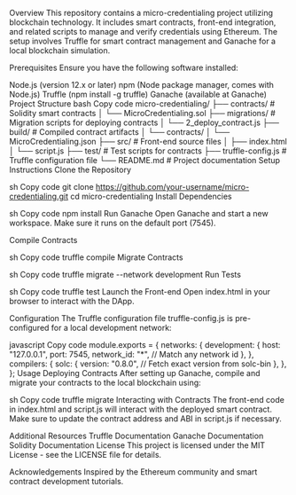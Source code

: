 Overview
This repository contains a micro-credentialing project utilizing blockchain technology. It includes smart contracts, front-end integration, and related scripts to manage and verify credentials using Ethereum. The setup involves Truffle for smart contract management and Ganache for a local blockchain simulation.

Prerequisites
Ensure you have the following software installed:

Node.js (version 12.x or later)
npm (Node package manager, comes with Node.js)
Truffle (npm install -g truffle)
Ganache (available at Ganache)
Project Structure
bash
Copy code
micro-credentialing/
├── contracts/           # Solidity smart contracts
│   └── MicroCredentialing.sol
├── migrations/          # Migration scripts for deploying contracts
│   └── 2_deploy_contract.js
├── build/               # Compiled contract artifacts
│   └── contracts/
│       └── MicroCredentialing.json
├── src/                 # Front-end source files
│   ├── index.html
│   └── script.js
├── test/                # Test scripts for contracts
├── truffle-config.js    # Truffle configuration file
└── README.md            # Project documentation
Setup Instructions
Clone the Repository

sh
Copy code
git clone https://github.com/your-username/micro-credentialing.git
cd micro-credentialing
Install Dependencies

sh
Copy code
npm install
Run Ganache
Open Ganache and start a new workspace. Make sure it runs on the default port (7545).

Compile Contracts

sh
Copy code
truffle compile
Migrate Contracts

sh
Copy code
truffle migrate --network development
Run Tests

sh
Copy code
truffle test
Launch the Front-end
Open index.html in your browser to interact with the DApp.

Configuration
The Truffle configuration file truffle-config.js is pre-configured for a local development network:

javascript
Copy code
module.exports = {
  networks: {
    development: {
      host: "127.0.0.1",
      port: 7545,
      network_id: "*", // Match any network id
    },
  },
  compilers: {
    solc: {
      version: "0.8.0", // Fetch exact version from solc-bin
    },
  },
};
Usage
Deploying Contracts
After setting up Ganache, compile and migrate your contracts to the local blockchain using:

sh
Copy code
truffle migrate
Interacting with Contracts
The front-end code in index.html and script.js will interact with the deployed smart contract. Make sure to update the contract address and ABI in script.js if necessary.

Additional Resources
Truffle Documentation
Ganache Documentation
Solidity Documentation
License
This project is licensed under the MIT License - see the LICENSE file for details.

Acknowledgements
Inspired by the Ethereum community and smart contract development tutorials.
